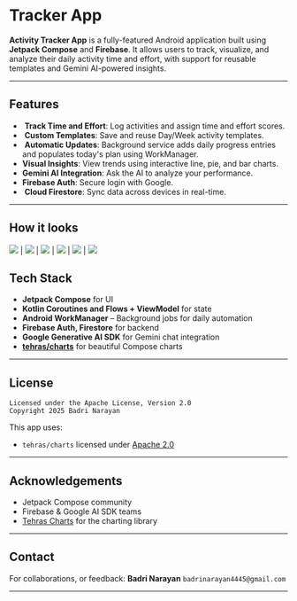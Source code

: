 #  Tracker App

**Activity Tracker App** is a fully-featured Android application built using **Jetpack Compose** and **Firebase**. It allows users to track, visualize, and analyze their daily activity time and effort, with support for reusable templates and Gemini AI-powered insights.

---

##  Features

* ️ **Track Time and Effort**: Log activities and assign time and effort scores.
* ️ **Custom Templates**: Save and reuse Day/Week activity templates.
* ️ **Automatic Updates**: Background service adds daily progress entries and populates today's plan using WorkManager.
*  **Visual Insights**: View trends using interactive line, pie, and bar charts.
*  **Gemini AI Integration**: Ask the AI to analyze your performance.
*  **Firebase Auth**: Secure login with Google.
* ️ **Cloud Firestore**: Sync data across devices in real-time.

---

##  How it looks 

![](assets/1.gif) | ![](assets/2.gif) | ![](assets/3.gif) | ![](assets/4.gif) | ![](assets/5.gif) | ![](assets/6.gif)


##  Tech Stack

* **Jetpack Compose** for UI
* **Kotlin Coroutines and Flows + ViewModel** for state
* **Android WorkManager** – Background jobs for daily automation
* **Firebase Auth, Firestore** for backend
* **Google Generative AI SDK** for Gemini chat integration
* **[tehras/charts](https://github.com/tehras/charts)** for beautiful Compose charts

---


##  License

```
Licensed under the Apache License, Version 2.0
Copyright 2025 Badri Narayan
```

This app uses:

* `tehras/charts` licensed under [Apache 2.0](https://github.com/tehras/charts/blob/master/LICENSE.txt)

---

##  Acknowledgements

* Jetpack Compose community
* Firebase & Google AI SDK teams
* [Tehras Charts](https://github.com/tehras/charts) for the charting library

---

##  Contact

For collaborations, or feedback:
**Badri Narayan**
 `badrinarayan4445@gmail.com`

---

